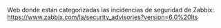 Web donde están categorizadas las incidencias de seguridad de Zabbix:
<https://www.zabbix.com/la/security_advisories?version=6.0%20lts>
